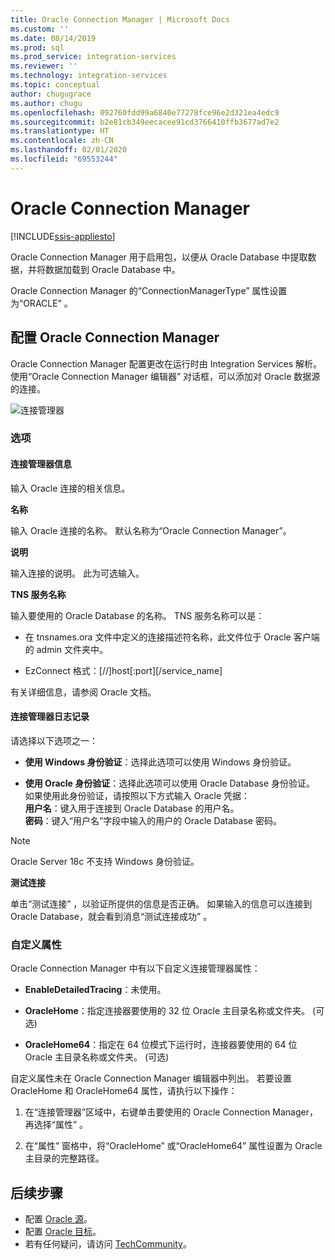 ```yaml
---
title: Oracle Connection Manager | Microsoft Docs
ms.custom: ''
ms.date: 08/14/2019
ms.prod: sql
ms.prod_service: integration-services
ms.reviewer: ''
ms.technology: integration-services
ms.topic: conceptual
author: chugugrace
ms.author: chugu
ms.openlocfilehash: 092760fdd99a6840e77278fce96e2d321ea4edc9
ms.sourcegitcommit: b2e81cb349eecacee91cd3766410ffb3677ad7e2
ms.translationtype: HT
ms.contentlocale: zh-CN
ms.lasthandoff: 02/01/2020
ms.locfileid: "69553244"
---
```

# <a name="oracle-connection-manager"></a>Oracle Connection Manager

[!INCLUDE[ssis-appliesto](../../includes/ssis-appliesto-ssvrpluslinux-asdb-asdw-xxx.md)]

Oracle Connection Manager 用于启用包，以便从 Oracle Database 中提取数据，并将数据加载到 Oracle Database 中。

Oracle Connection Manager 的“ConnectionManagerType”  属性设置为“ORACLE”  。

## <a name="configuring-the-oracle-connection-manager"></a>配置 Oracle Connection Manager

Oracle Connection Manager 配置更改在运行时由 Integration Services 解析。 使用“Oracle Connection Manager 编辑器”  对话框，可以添加对 Oracle 数据源的连接。

![连接管理器](media/oracle-connection-manager.png)

### <a name="options"></a>选项

#### <a name="connection-manager-information"></a>连接管理器信息

输入 Oracle 连接的相关信息。

**名称**

输入 Oracle 连接的名称。 默认名称为“Oracle Connection Manager”。 

**说明** 

输入连接的说明。 此为可选输入。

**TNS 服务名称**

输入要使用的 Oracle Database 的名称。 TNS 服务名称可以是：

- 在 tnsnames.ora 文件中定义的连接描述符名称，此文件位于 Oracle 客户端的 admin 文件夹中。

- EzConnect 格式：[//]host[:port][/service_name]

有关详细信息，请参阅 Oracle 文档。

#### <a name="connection-manager-logging"></a>连接管理器日志记录

请选择以下选项之一：

- **使用 Windows 身份验证**：选择此选项可以使用 Windows 身份验证。

- **使用 Oracle 身份验证**：选择此选项可以使用 Oracle Database 身份验证。 如果使用此身份验证，请按照以下方式输入 Oracle 凭据：  
    **用户名**：键入用于连接到 Oracle Database 的用户名。  
    **密码**：键入“用户名”字段中输入的用户的 Oracle Database 密码。

> [!NOTE]
>
>Oracle Server 18c 不支持 Windows 身份验证。

**测试连接**

单击“测试连接”  ，以验证所提供的信息是否正确。 如果输入的信息可以连接到 Oracle Database，就会看到消息“测试连接成功”  。

### <a name="custom-properties"></a>自定义属性

Oracle Connection Manager 中有以下自定义连接管理器属性：

- **EnableDetailedTracing**：未使用。

- **OracleHome**：指定连接器要使用的 32 位 Oracle 主目录名称或文件夹。 (可选)

- **OracleHome64**：指定在 64 位模式下运行时，连接器要使用的 64 位 Oracle 主目录名称或文件夹。 (可选)

自定义属性未在 Oracle Connection Manager 编辑器中列出。 若要设置 OracleHome  和 OracleHome64  属性，请执行以下操作：

1. 在“连接管理器”区域中，右键单击要使用的 Oracle Connection Manager，再选择“属性”  。

2. 在“属性”  窗格中，将“OracleHome”  或“OracleHome64”  属性设置为 Oracle 主目录的完整路径。

## <a name="next-steps"></a>后续步骤

- 配置 [Oracle 源](oracle-source.md)。
- 配置 [Oracle 目标](oracle-destination.md)。
- 若有任何疑问，请访问 [TechCommunity](https://aka.ms/AA5u35j)。
